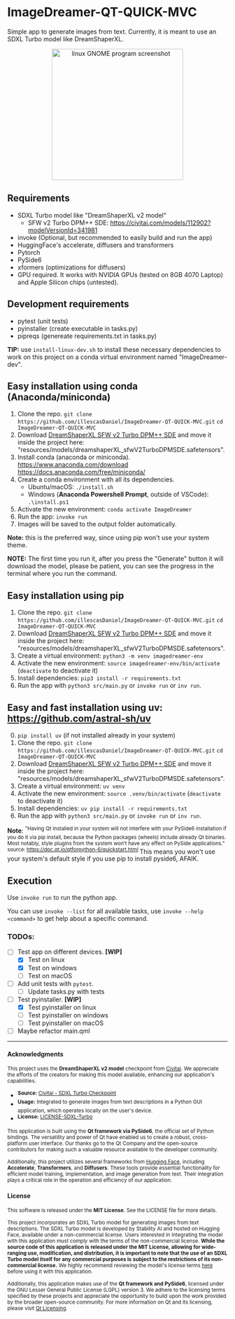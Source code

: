 # ImageDreamer-QT-QUICK-MVC
Simple app to generate images from text. Currently, it is meant to use an SDXL Turbo model like DreamShaperXL.

<p align="center">
	<img src="assets/program_gnome.png" alt="linux GNOME program screenshot" width="300" />
</p>

## Requirements
- SDXL Turbo model like "DreamShaperXL v2 model"
	- SFW v2 Turbo DPM++ SDE: https://civitai.com/models/112902?modelVersionId=341981
- invoke (Optional, but recommended to easily build and run the app)
- HuggingFace's accelerate, diffusers and transformers
- Pytorch
- PySide6
- xformers (optimizations for diffusers)
- GPU required. It works with NVIDIA GPUs (tested on 8GB 4070 Laptop) and Apple Silicon chips (untested).

## Development requirements
- pytest (unit tests)
- pyinstaller (create executable in tasks.py)
- pipreqs (genereate requirements.txt in tasks.py)

**TIP:** use `install-linux-dev.sh` to install these necessary dependencies to work on this project on a conda virtual environment named "ImageDreamer-dev".

## Easy installation using conda (Anaconda/miniconda)
1. Clone the repo. `git clone https://github.com/illescasDaniel/ImageDreamer-QT-QUICK-MVC.git`
`cd ImageDreamer-QT-QUICK-MVC`
2. Download [DreamShaperXL SFW v2 Turbo DPM++ SDE](https://civitai.com/models/112902?modelVersionId=341981) and move it inside the project here: "resources/models/dreamshaperXL_sfwV2TurboDPMSDE.safetensors".
3. Install conda (anaconda or miniconda).
https://www.anaconda.com/download
https://docs.anaconda.com/free/miniconda/
4. Create a conda environment with all its dependencies.
	- Ubuntu/macOS: `./install.sh`
	- Windows (**Anaconda Powershell Prompt**, outside of VSCode): `.\install.ps1`
5. Activate the new environment: `conda activate ImageDreamer`
6. Run the app: `invoke run`
7. Images will be saved to the output folder automatically.

**Note:** this is the preferred way, since using pip won't use your system theme.

**NOTE:** The first time you run it, after you press the "Generate" button it will download the model, please be patient, you can see the progress in the terminal where you run the command.

## Easy installation using pip
1. Clone the repo. `git clone https://github.com/illescasDaniel/ImageDreamer-QT-QUICK-MVC.git`
`cd ImageDreamer-QT-QUICK-MVC`
2. Download [DreamShaperXL SFW v2 Turbo DPM++ SDE](https://civitai.com/models/112902?modelVersionId=341981) and move it inside the project here: "resources/models/dreamshaperXL_sfwV2TurboDPMSDE.safetensors".
3. Create a virtual environment: `python3 -m venv imagedreamer-env`
4. Activate the new environment: `source imagedreamer-env/bin/activate` (`deactivate` to deactivate it)
5. Install dependencies: `pip3 install -r requirements.txt`
6. Run the app with `python3 src/main.py` or `invoke run` or `inv run`.

## Easy and fast installation using uv: https://github.com/astral-sh/uv
0. `pip install uv` (if not installed already in your system)
1. Clone the repo. `git clone https://github.com/illescasDaniel/ImageDreamer-QT-QUICK-MVC.git`
`cd ImageDreamer-QT-QUICK-MVC`
2. Download [DreamShaperXL SFW v2 Turbo DPM++ SDE](https://civitai.com/models/112902?modelVersionId=341981) and move it inside the project here: "resources/models/dreamshaperXL_sfwV2TurboDPMSDE.safetensors".
3. Create a virtual environment: `uv venv`
4. Activate the new environment: `source .venv/bin/activate` (`deactivate` to deactivate it)
5. Install dependencies: `uv pip install -r requirements.txt`
6. Run the app with `python3 src/main.py` or `invoke run` or `inv run`.

**Note**: <sup>"Having Qt installed in your system will not interfere with your PySide6 installation if you do it via pip install, because the Python packages (wheels) include already Qt binaries. Most notably, style plugins from the system won’t have any effect on PySide applications." source: https://doc.qt.io/qtforpython-6/quickstart.html </sup> This means you won't use your system's default style if you use pip to install pyside6, AFAIK.


## Execution
Use `invoke run` to run the python app.

You can use `invoke --list` for all available tasks, use `invoke --help <command>` to get help about a specific command.

### TODOs:
- [ ] Test app on different devices. **[WIP]**
	- [x] Test on linux
	- [x] Test on windows
	- [ ] Test on macOS
- [ ] Add unit tests with `pytest`.
	- [ ] Update tasks.py with tests
- [ ] Test pyinstaller. **[WIP]**
	- [x] Test pyinstaller on linux
	- [ ] Test pyinstaller on windows
	- [ ] Test pyinstaller on macOS
- [ ] Maybe refactor main.qml

---

#### Acknowledgments

<sup>This project uses the **DreamShaperXL v2 model** checkpoint from [Civitai](https://civitai.com/models/112902?modelVersionId=341981). We appreciate the efforts of the creators for making this model available, enhancing our application's capabilities.</sup>
- <sup> **Source:** [Civitai - SDXL Turbo Checkpoint](https://civitai.com/models/112902?modelVersionId=341981)</sup>
- <sup>**Usage:** Integrated to generate images from text descriptions in a Python GUI application, which operates locally on the user's device.</sup>
- <sup>**License:** [LICENSE-SDXL-Turbo](https://raw.githubusercontent.com/Stability-AI/generative-models/main/model_licenses/LICENSE-SDXL-Turbo)</sup>

<sup>This application is built using the **Qt framework via PySide6**, the official set of Python bindings. The versatility and power of Qt have enabled us to create a robust, cross-platform user interface. Our thanks go to the Qt Company and the open-source contributors for making such a valuable resource available to the developer community.</sup>

<sup>Additionally, this project utilizes several frameworks from [Hugging Face](https://huggingface.co/), including **Accelerate**, **Transformers**, and **Diffusers**. These tools provide essential functionality for efficient model training, implementation, and image generation from text. Their integration plays a critical role in the operation and efficiency of our application.</sup>

#### License

<sup>This software is released under the **MIT License**. See the LICENSE file for more details.</sup>

<sup>This project incorporates an SDXL Turbo model for generating images from text descriptions. The SDXL Turbo model is developed by Stability AI and hosted on Hugging Face, available under a non-commercial license. Users interested in integrating the model with this application must comply with the terms of the non-commercial license. **While the source code of this application is released under the MIT License, allowing for wide-ranging use, modification, and distribution, it is important to note that the use of an SDXL Turbo model itself for any commercial purposes is subject to the restrictions of its non-commercial license.** We highly recommend reviewing the model's license terms [here](https://huggingface.co/stabilityai/sdxl-turbo) before using it with this application.</sup>

<sup>Additionally, this application makes use of the **Qt framework and PySide6**, licensed under the GNU Lesser General Public License (LGPL) version 3. We adhere to the licensing terms specified by these projects and appreciate the opportunity to build upon the work provided by the broader open-source community. For more information on Qt and its licensing, please visit [Qt Licensing](https://www.qt.io/licensing/).</sup>

